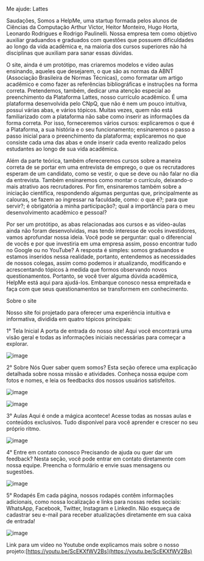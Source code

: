 Me ajude: Lattes

Saudações, Somos a HelpMe, uma startup formada pelos alunos de Ciências da Computação Arthur Victor, Heitor Monteiro, Hugo Horta, Leonardo Rodrigues e Rodrigo Paulinelli. Nossa empresa tem como objetivo auxiliar graduandos e graduados com questões que possuem dificuldades ao longo da vida acadêmica e, na maioria dos cursos superiores não há disciplinas que auxiliam para sanar essas dúvidas.

O site, ainda é um protótipo, mas criaremos modelos e vídeo aulas ensinando, aqueles que desejarem, o que são as normas da ABNT (Associação Brasileira de Normas Técnicas), como formatar um artigo acadêmico e como fazer as referências bibliográficas e instruções na forma correta. Pretendemos, também, dedicar uma atenção especial ao preenchimento da Plataforma Lattes, nosso currículo acadêmico. É uma plataforma desenvolvida pelo CNpQ, que não é nem um pouco intuitiva, possui várias abas, e vários tópicos. Muitas vezes, quem não está familiarizado com a plataforma não sabe como inserir as informações da forma correta. Por isso, forneceremos vários cursos: explicaremos o que é a Plataforma, a sua história e o seu funcionamento; ensinaremos o passo a passo inicial para o preenchimento da plataforma; explicaremos no que consiste cada uma das abas e onde inserir cada evento realizado pelos estudantes ao longo de sua vida acadêmica.

Além da parte teórica, também ofereceremos cursos sobre a maneira correta de se portar em uma entrevista de emprego, o que os recrutadores esperam de um candidato, como se vestir, o que se deve ou não falar no dia da entrevista. Também ensinaremos como montar o currículo, deixando-o mais atrativo aos recrutadores. Por fim, ensinaremos também sobre a iniciação científica, respondendo algumas perguntas que, principalmente as calouras, se fazem ao ingressar na faculdade, como: o que é?; para que servir?; é obrigatória a minha participação?; qual a importância para o meu desenvolvimento acadêmico e pessoal?

Por ser um protótipo, as abas relacionadas aos cursos e as vídeo-aulas ainda não foram desenvolvidas, mas tendo interesse de vocês investidores, vamos aprofundar nossa ideia. Você pode se perguntar: qual o diferencial de vocês e por que investiria em uma empresa assim, posso encontrar tudo no Google ou no YouTube? A resposta é simples: somos graduandos e estamos inseridos nessa realidade, portanto, entendemos as necessidades de nossos colegas, assim como podemos ir atualizando, modificando e acrescentando tópicos à medida que formos observando novos questionamentos. Portanto, se você tiver alguma dúvida acadêmica, HelpMe está aqui para ajudá-los. Embarque conosco nessa empreitada e faça com que seus questionamentos se transformem em conhecimento.

Sobre o site

Nosso site foi projetado para oferecer uma experiência intuitiva e informativa, dividida em quatro tópicos principais:

1° Tela Inicial
A porta de entrada do nosso site! Aqui você encontrará uma visão geral e todas as informações iniciais necessárias para começar a explorar.

![image](https://github.com/HugoHorta1/Helpme.io/assets/81184147/76b37310-0443-4c82-8276-bbe44415f955)

2° Sobre Nós
Quer saber quem somos? Esta seção oferece uma explicação detalhada sobre nossa missão e atividades. Conheça nossa equipe com fotos e nomes, e leia os feedbacks dos nossos usuários satisfeitos.

![image](https://github.com/HugoHorta1/Helpme.io/assets/81184147/1fbfbf94-9a78-4af5-818c-2ff628cb1d57)

![image](https://github.com/HugoHorta1/Helpme.io/assets/81184147/9e5a3392-f5ce-42be-b37e-3a2f2b59349f)

3° Aulas
Aqui é onde a mágica acontece! Acesse todas as nossas aulas e conteúdos exclusivos. Tudo disponível para você aprender e crescer no seu próprio ritmo.

![image](https://github.com/HugoHorta1/Helpme.io/assets/81184147/8a5f4162-1e98-4e23-b30d-87f79c5f9847)

4° Entre em contato conosco
Precisando de ajuda ou quer dar um feedback? Nesta seção, você pode entrar em contato diretamente com nossa equipe. Preencha o formulário e envie suas mensagens ou sugestões.

![image](https://github.com/HugoHorta1/Helpme.io/assets/81184147/98a0762b-cd45-4734-9c9e-9338ecbfbc36)

5° Rodapés
Em cada página, nossos rodapés contêm informações adicionais, como nossa localização e links para nossas redes sociais: WhatsApp, Facebook, Twitter, Instagram e LinkedIn. Não esqueça de cadastrar seu e-mail para receber atualizações diretamente em sua caixa de entrada!

![image](https://github.com/HugoHorta1/Helpme.io/assets/81184147/f93c4cd1-be54-4729-8555-3e5f1b0d2bc7)

Link para um vídeo no Youtube onde explicamos mais sobre o nosso projeto:[https://youtu.be/ScEKXfWV2Bs](https://youtu.be/ScEKXfWV2Bs)
